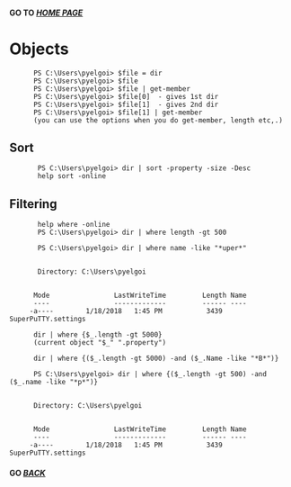 #### GO TO *[HOME PAGE](index.md)*


#  Objects

        
          PS C:\Users\pyelgoi> $file = dir
          PS C:\Users\pyelgoi> $file
          PS C:\Users\pyelgoi> $file | get-member
          PS C:\Users\pyelgoi> $file[0]  - gives 1st dir
          PS C:\Users\pyelgoi> $file[1]  - gives 2nd dir
          PS C:\Users\pyelgoi> $file[1] | get-member 
          (you can use the options when you do get-member, length etc,.)
          
          
## Sort 
          
          
           PS C:\Users\pyelgoi> dir | sort -property -size -Desc
           help sort -online
           
## Filtering

                
           help where -online
           PS C:\Users\pyelgoi> dir | where length -gt 500
           
           PS C:\Users\pyelgoi> dir | where name -like "*uper*"


           Directory: C:\Users\pyelgoi


          Mode                LastWriteTime         Length Name
          ----                -------------         ------ ----
         -a----        1/18/2018   1:45 PM           3439 SuperPuTTY.settings 
           
          dir | where {$_.length -gt 5000} 
          (current object "$_" ".property")
          
          dir | where {($_.length -gt 5000) -and ($_.Name -like "*B*")}
          
          PS C:\Users\pyelgoi> dir | where {($_.length -gt 500) -and ($_.name -like "*p*")}


          Directory: C:\Users\pyelgoi


          Mode                LastWriteTime         Length Name
          ----                -------------         ------ ----
         -a----        1/18/2018   1:45 PM           3439 SuperPuTTY.settings
          
          
####  GO *[BACK](index.md)*          
          
           
          
          
